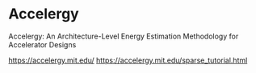 # Accelergy

Accelergy: An Architecture-Level Energy Estimation Methodology for Accelerator Designs

<https://accelergy.mit.edu/>
<https://accelergy.mit.edu/sparse_tutorial.html>